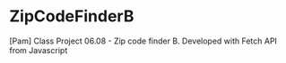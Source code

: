 # ZipCodeFinderB
[Pam] Class Project 06.08 - Zip code finder B. Developed with Fetch API from Javascript
